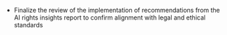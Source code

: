 - Finalize the review of the implementation of recommendations from the AI rights insights report to confirm alignment with legal and ethical standards